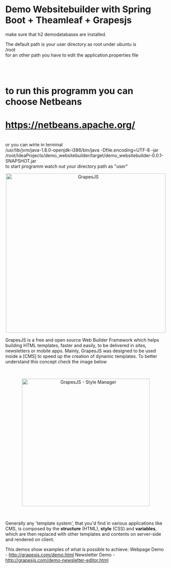 
Demo Websitebuilder with Spring Boot + Theamleaf + Grapesjs
============================================================

make sure that h2 demodatabases are installed.

The default path is your user directory as root
under ubuntu is
<br/>
/root
<br/>
for an other path you have to edit the application.properties file

<br/>
<br/>

to run this programm you can choose Netbeans
=============================================
https://netbeans.apache.org/
==============================================
<br/>
or you can wirte in terminal
<br/>
/usr/lib/jvm/java-1.8.0-openjdk-i386/bin/java -Dfile.encoding=UTF-8 -jar /root/IdeaProjects/demo_websitebuilder/target/demo_websitebuilder-0.0.1-SNAPSHOT.jar
</br>
to start programm watch out your directory path as "user"
<br/>





<p align="center"><img src="http://grapesjs.com/img/grapesjs-front-page-m.jpg" alt="GrapesJS" width="500" align="center"/></p>


GrapesJS is a free and open source Web Builder Framework which helps building HTML templates, faster and easily, to be delivered in sites, newsletters or mobile apps. Mainly, GrapesJS was designed to be used inside a [CMS] to speed up the creation of dynamic templates. To better understand this concept check the image below

<br/>
<p align="center"><img src="http://grapesjs.com/img/gjs-concept.png" alt="GrapesJS - Style Manager" height="400" align="center"/></p>
<br/>

Generally any 'template system', that you'd find in various applications like CMS, is composed by the **structure** (HTML), **style** (CSS) and **variables**, which are then replaced with other templates and contents on server-side and rendered on client.

This demos show examples of what is possible to achieve:
Webpage Demo - http://grapesjs.com/demo.html
Newsletter Demo - http://grapesjs.com/demo-newsletter-editor.html
